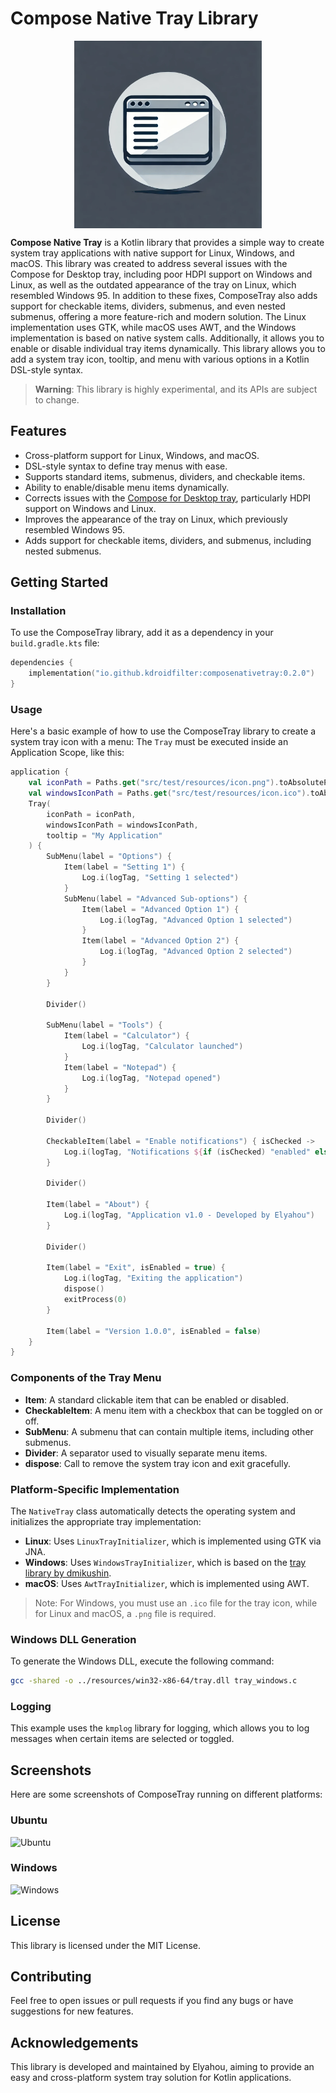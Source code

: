 # Compose Native Tray Library

<img src="screenshots/logo.webp" alt="logo" style="display: block; margin: auto; max-width: 300px; height: auto;">


**Compose Native Tray** is a Kotlin library that provides a simple way to create system tray applications with native support for Linux, Windows, and macOS. This library was created to address several issues with the Compose for Desktop tray, including poor HDPI support on Windows and Linux, as well as the outdated appearance of the tray on Linux, which resembled Windows 95. In addition to these fixes, ComposeTray also adds support for checkable items, dividers, submenus, and even nested submenus, offering a more feature-rich and modern solution. The Linux implementation uses GTK, while macOS uses AWT, and the Windows implementation is based on native system calls. Additionally, it allows you to enable or disable individual tray items dynamically. This library allows you to add a system tray icon, tooltip, and menu with various options in a Kotlin DSL-style syntax.

> **Warning**: This library is highly experimental, and its APIs are subject to change.

## Features

- Cross-platform support for Linux, Windows, and macOS.
- DSL-style syntax to define tray menus with ease.
- Supports standard items, submenus, dividers, and checkable items.
- Ability to enable/disable menu items dynamically.
- Corrects issues with the [Compose for Desktop tray](https://github.com/JetBrains/compose-multiplatform/blob/master/tutorials/Tray_Notifications_MenuBar_new), particularly HDPI support on Windows and Linux.
- Improves the appearance of the tray on Linux, which previously resembled Windows 95.
- Adds support for checkable items, dividers, and submenus, including nested submenus.

## Getting Started

### Installation

To use the ComposeTray library, add it as a dependency in your `build.gradle.kts` file:

```kotlin
dependencies {
    implementation("io.github.kdroidfilter:composenativetray:0.2.0")
}
```

### Usage

Here's a basic example of how to use the ComposeTray library to create a system tray icon with a menu:
The `Tray` must be executed inside an Application Scope, like this:

````kotlin
application {
    val iconPath = Paths.get("src/test/resources/icon.png").toAbsolutePath().toString()
    val windowsIconPath = Paths.get("src/test/resources/icon.ico").toAbsolutePath().toString()
    Tray(
        iconPath = iconPath,
        windowsIconPath = windowsIconPath,
        tooltip = "My Application"
    ) {
        SubMenu(label = "Options") {
            Item(label = "Setting 1") {
                Log.i(logTag, "Setting 1 selected")
            }
            SubMenu(label = "Advanced Sub-options") {
                Item(label = "Advanced Option 1") {
                    Log.i(logTag, "Advanced Option 1 selected")
                }
                Item(label = "Advanced Option 2") {
                    Log.i(logTag, "Advanced Option 2 selected")
                }
            }
        }

        Divider()

        SubMenu(label = "Tools") {
            Item(label = "Calculator") {
                Log.i(logTag, "Calculator launched")
            }
            Item(label = "Notepad") {
                Log.i(logTag, "Notepad opened")
            }
        }

        Divider()

        CheckableItem(label = "Enable notifications") { isChecked ->
            Log.i(logTag, "Notifications ${if (isChecked) "enabled" else "disabled"}")
        }

        Divider()

        Item(label = "About") {
            Log.i(logTag, "Application v1.0 - Developed by Elyahou")
        }

        Divider()

        Item(label = "Exit", isEnabled = true) {
            Log.i(logTag, "Exiting the application")
            dispose()
            exitProcess(0)
        }

        Item(label = "Version 1.0.0", isEnabled = false)
    }
}
````

### Components of the Tray Menu
- **Item**: A standard clickable item that can be enabled or disabled.
- **CheckableItem**: A menu item with a checkbox that can be toggled on or off.
- **SubMenu**: A submenu that can contain multiple items, including other submenus.
- **Divider**: A separator used to visually separate menu items.
- **dispose**: Call to remove the system tray icon and exit gracefully.

### Platform-Specific Implementation
The `NativeTray` class automatically detects the operating system and initializes the appropriate tray implementation:
- **Linux**: Uses `LinuxTrayInitializer`, which is implemented using GTK via JNA.
- **Windows**: Uses `WindowsTrayInitializer`, which is based on the [tray library by dmikushin](https://github.com/dmikushin/tray).
- **macOS**: Uses `AwtTrayInitializer`, which is implemented using AWT.

> Note: For Windows, you must use an `.ico` file for the tray icon, while for Linux and macOS, a `.png` file is required.

### Windows DLL Generation
To generate the Windows DLL, execute the following command:
```bash
gcc -shared -o ../resources/win32-x86-64/tray.dll tray_windows.c
````

### Logging

This example uses the `kmplog` library for logging, which allows you to log messages when certain items are selected or toggled.

## Screenshots

Here are some screenshots of ComposeTray running on different platforms:

### Ubuntu
![Ubuntu](screenshots/ubuntu.png)

### Windows
![Windows](screenshots/windows.png)

## License

This library is licensed under the MIT License.

## Contributing

Feel free to open issues or pull requests if you find any bugs or have suggestions for new features.

## Acknowledgements

This library is developed and maintained by Elyahou, aiming to provide an easy and cross-platform system tray solution for Kotlin applications.

